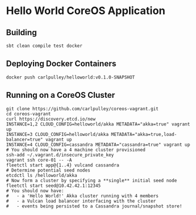 # Hello World CoreOS Application

## Building

    sbt clean compile test docker

## Deploying Docker Containers

    docker push carlpulley/helloworld:v0.1.0-SNAPSHOT

## Running on a CoreOS Cluster

    git clone https://github.com/carlpulley/coreos-vagrant.git
    cd coreos-vagrant
    curl https://discovery.etcd.io/new
    INSTANCE=1,2 CLOUD_CONFIG=helloworld/akka METADATA="akka=true" vagrant up
    INSTANCE=3 CLOUD_CONFIG=helloworld/akka METADATA="akka=true,load-balancer=true" vagrant up
    INSTANCE=4 CLOUD_CONFIG=cassandra METADATA="cassandra=true" vagrant up
    # You should now have a 4 machine cluster provisioned
    ssh-add ~/.vagrant.d/insecure_private_key
    vagrant ssh core-01 -- -A
    fleetctl start app@{1..4} vulcand cassandra
    # Determine potential seed nodes
    etcdctl ls /helloworld/akka
    # Now form a cluster by specifying a **single** initial seed node
    fleetctl start seed@10.42.42.1:12345
    # You should now have:
    #   - a 'Hello World!' Akka cluster running with 4 members
    #   - a Vulcan load balancer interfacing with the cluster
    #   - events being persisted to a Cassandra journal/snapshot store!
